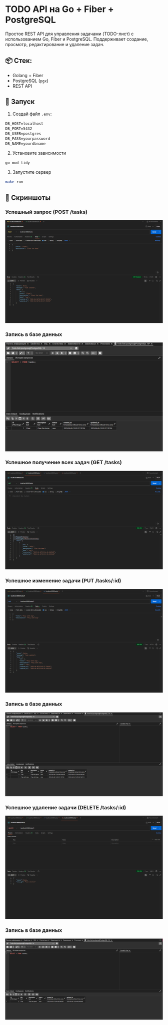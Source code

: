 # TODO API на Go + Fiber + PostgreSQL

Простое REST API для управления задачами (TODO-лист) с использованием Go, Fiber и PostgreSQL. Поддерживает создание, просмотр, редактирование и удаление задач.

## 📦 Стек:
- Golang + Fiber
- PostgreSQL (`pgx`)
- REST API

## 🚀 Запуск

1. Создай файл `.env`:
```env
DB_HOST=localhost
DB_PORT=5432
DB_USER=postgres
DB_PASS=yourpassword
DB_NAME=yourdbname
```

2. Установите зависимости
```bash
go mod tidy
```

3. Запустите сервер
```bash
make run
```

## 📸 Скриншоты

### Успешный запрос (POST /tasks)
![POST ЗАПРОС](docs/screenshot/postTasksInPostman.png)

### Запись в базе данных
![БАЗА ДАННЫХ](docs/screenshot/postTasksInPostgres.png)

### Успешное получение всех задач (GET /tasks)
![GET ЗАПРОС](docs/screenshot/getAllTasksInPostman.png)

### Успешное изменение задачи (PUT /tasks/:id)
![PUT ЗАПРОС](docs/screenshot/updateTasksInPostman.png)

### Запись в базе данных
![БАЗА ДАННЫХ](docs/screenshot/updateTasksInPostgres.png)

### Успешное удаление задачи (DELETE /tasks/:id)
![DELETE ЗАПРОС](docs/screenshot/deleteTasksInPostman.png)

### Запись в базе данных
![БАЗА ДАННЫХ](docs/screenshot/deleteTasksInPostgres.png)